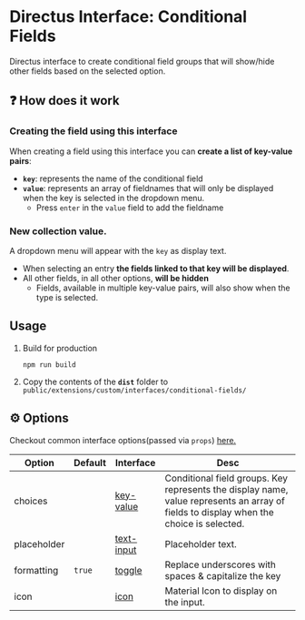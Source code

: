 # Directus Interface: Conditional Fields
Directus interface to create conditional field groups that will show/hide other fields based on the selected option.

## :question: How does it work

### Creating the field using this interface

When creating a field using this interface you can **create a list of key-value pairs**:
- **`key`**: represents the name of the conditional field
- **`value`**: represents an array of fieldnames that will only be displayed when the key is selected in the dropdown menu.
  - Press `enter` in the `value` field to add the fieldname

### New collection value.

A dropdown menu will appear with the `key` as display text.
- When selecting an entry **the fields linked to that key will be displayed**.
- All other fields, in all other options, **will be hidden**
  - Fields, available in multiple key-value pairs, will also show when the type is selected.

## Usage

1. Build for production

    ```
    npm run build
    ```

2. Copy the contents of the **`dist`** folder to `public/extensions/custom/interfaces/conditional-fields/`

## :gear: Options

Checkout common interface options(passed via `props`) [here.](https://github.com/directus/app/blob/develop/src/interfaces/README.md)

| Option             | Default | Interface      | Desc                                                                  |
| ------------------ | ------- | -------------- | --------------------------------------------------------------------- |
| choices            |         | [key-value ]() | Conditional field groups. Key represents the display name, value represents an array of fields to display when the choice is selected.                                                     |
| placeholder        |         | [text-input]() | Placeholder text.                                                     |
| formatting         | `true`  | [toggle]()     | Replace underscores with spaces & capitalize the key                  |
| icon               |         | [icon]()       | Material Icon to display on the input.                                |
